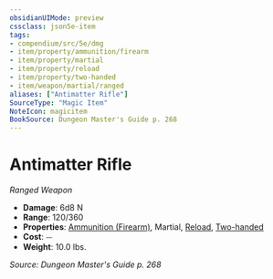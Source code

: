 ```yaml
---
obsidianUIMode: preview
cssclass: json5e-item
tags:
- compendium/src/5e/dmg
- item/property/ammunition/firearm
- item/property/martial
- item/property/reload
- item/property/two-handed
- item/weapon/martial/ranged
aliases: ["Antimatter Rifle"]
SourceType: "Magic Item"
NoteIcon: magicitem
BookSource: Dungeon Master's Guide p. 268
---
```

# Antimatter Rifle
*Ranged Weapon*  

- **Damage**: 6d8 N
- **Range**: 120/360
- **Properties**: [Ammunition (Firearm)](/2-Mechanics/CLI/rules/item-properties.md#Ammunition%20(Firearm)), Martial, [Reload](/2-Mechanics/CLI/rules/item-properties.md#Reload), [Two-handed](/2-Mechanics/CLI/rules/item-properties.md#Two-handed)
- **Cost**: ⏤
- **Weight**: 10.0 lbs.

*Source: Dungeon Master's Guide p. 268*